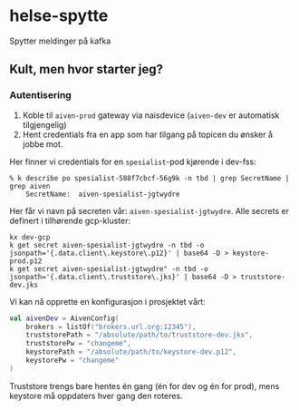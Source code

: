 # helse-spytte

Spytter meldinger på kafka

## Kult, men hvor starter jeg?

### Autentisering

1. Koble til `aiven-prod` gateway via naisdevice (`aiven-dev` er automatisk tilgjengelig)
2. Hent credentials fra en app som har tilgang på topicen du ønsker å jobbe mot.

Her finner vi credentials for en `spesialist`-pod kjørende i dev-fss: 
```
% k describe po spesialist-588f7cbcf-56g9k -n tbd | grep SecretName | grep aiven 
    SecretName:  aiven-spesialist-jgtwydre
```

Her får vi navn på secreten vår: `aiven-spesialist-jgtwydre`. Alle secrets er definert i tilhørende gcp-kluster: 
```
kx dev-gcp
k get secret aiven-spesialist-jgtwydre -n tbd -o jsonpath='{.data.client\.keystore\.p12}' | base64 -D > keystore-prod.p12
k get secret aiven-spesialist-jgtwydre" -n tbd -o jsonpath='{.data.client\.truststore\.jks}' | base64 -D > truststore-dev.jks
```

Vi kan nå opprette en konfigurasjon i prosjektet vårt:

```kotlin
val aivenDev = AivenConfig(
    brokers = listOf("brokers.url.org:12345"),
    truststorePath = "/absolute/path/to/truststore-dev.jks",
    truststorePw = "changeme",
    keystorePath = "/absolute/path/to/keystore-dev.p12",
    keystorePw = "changeme"
)
```

Truststore trengs bare hentes én gang (én for dev og én for prod), mens keystore må oppdaters hver gang den roteres.